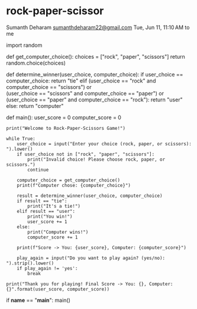 # rock-paper-scissor

Sumanth Deharam <sumanthdeharam22@gmail.com>
Tue, Jun 11, 11:10 AM
to me

import random

def get_computer_choice():
    choices = ["rock", "paper", "scissors"]
    return random.choice(choices)

def determine_winner(user_choice, computer_choice):
    if user_choice == computer_choice:
        return "tie"
    elif (user_choice == "rock" and computer_choice == "scissors") or \
         (user_choice == "scissors" and computer_choice == "paper") or \
         (user_choice == "paper" and computer_choice == "rock"):
        return "user"
    else:
        return "computer"

def main():
    user_score = 0
    computer_score = 0

    print("Welcome to Rock-Paper-Scissors Game!")

    while True:
        user_choice = input("Enter your choice (rock, paper, or scissors): ").lower()
        if user_choice not in ["rock", "paper", "scissors"]:
            print("Invalid choice! Please choose rock, paper, or scissors.")
            continue

        computer_choice = get_computer_choice()
        print(f"Computer chose: {computer_choice}")

        result = determine_winner(user_choice, computer_choice)
        if result == "tie":
            print("It's a tie!")
        elif result == "user":
            print("You win!")
            user_score += 1
        else:
            print("Computer wins!")
            computer_score += 1

        print(f"Score -> You: {user_score}, Computer: {computer_score}")

        play_again = input("Do you want to play again? (yes/no): ").strip().lower()
        if play_again != 'yes':
            break

    print("Thank you for playing! Final Score -> You: {}, Computer: {}".format(user_score, computer_score))

if __name__ == "__main__":
    main()
